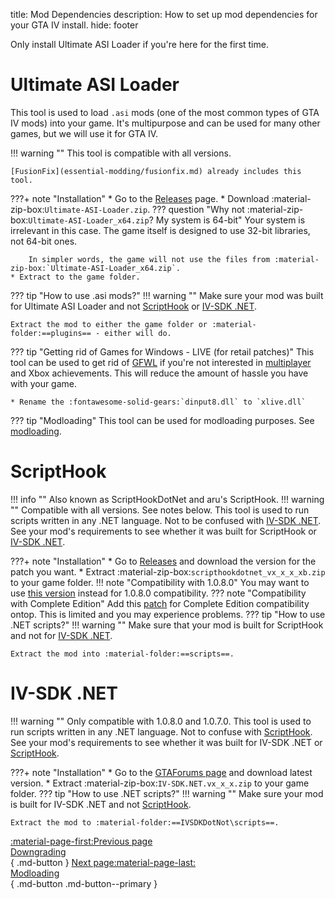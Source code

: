 title: Mod Dependencies
description: How to set up mod dependencies for your GTA IV install.
hide: footer

Only install Ultimate ASI Loader if you're here for the first time.

# Ultimate ASI Loader
This tool is used to load `.asi` mods (one of the most common types of GTA IV mods) into your game. It's multipurpose and can be used for many other games, but we will use it for GTA IV.

!!! warning ""
    This tool is compatible with all versions.

    [FusionFix](essential-modding/fusionfix.md) already includes this tool.

???+ note "Installation"
    * Go to the [Releases](https://github.com/ThirteenAG/Ultimate-ASI-Loader/releases) page.
    * Download :material-zip-box:`Ultimate-ASI-Loader.zip`.
    ??? question "Why not :material-zip-box:`Ultimate-ASI-Loader_x64.zip`? My system is 64-bit"
        Your system is irrelevant in this case. The game itself is designed to use 32-bit libraries, not 64-bit ones.
        
        In simpler words, the game will not use the files from :material-zip-box:`Ultimate-ASI-Loader_x64.zip`.
    * Extract to the game folder.

??? tip "How to use .asi mods?"
    !!! warning ""
        Make sure your mod was built for Ultimate ASI Loader and not [ScriptHook](#scripthook) or [IV-SDK .NET](#iv-sdk-.net).
    
    Extract the mod to either the game folder or :material-folder:==plugins== - either will do.

??? tip "Getting rid of Games for Windows - LIVE (for retail patches)"
    This tool can be used to get rid of [GFWL](../multiplayer/#games-for-windows-live) if you're not interested in [multiplayer](multiplayer.md) and Xbox achievements. This will reduce the amount of hassle you have with your game.

    * Rename the :fontawesome-solid-gears:`dinput8.dll` to `xlive.dll`

??? tip "Modloading"
    This tool can be used for modloading purposes. See [modloading](modloading.md).

# ScriptHook
!!! info ""
    Also known as ScriptHookDotNet and aru's ScriptHook.
!!! warning ""
    Compatible with all versions. See notes below.
This tool is used to run scripts written in any .NET language. Not to be confused with [IV-SDK .NET](#iv-sdk-.net). See your mod's requirements to see whether it was built for ScriptHook or [IV-SDK .NET](#iv-sdk-.net).

???+ note "Installation"
    * Go to [Releases](https://github.com/HazardX/gta4_scripthookdotnet/releases) and download the version for the patch you want.
    * Extract :material-zip-box:`scripthookdotnet_vx_x_x_xb.zip` to your game folder.
    !!! note "Compatibility with 1.0.8.0"
        You may want to use [this version](https://gtaforums.com/topic/946154-release-gtaiv-net-scripthook-v1718-support-for-gta-iv-1080-and-eflc-1130-by-arinc9-zolika1351/) instead for 1.0.8.0 compatibility.
    ??? note "Compatibility with Complete Edition"
        Add this [patch](https://www.lcpdfr.com/downloads/gta4mods/g17media/26726-compatibility-patch-for-gta-iv-complete-edition/) for Complete Edition compatibility ontop. This is limited and you may experience problems.
??? tip "How to use .NET scripts?"
    !!! warning ""
        Make sure that your mod is built for ScriptHook and not for [IV-SDK .NET](#iv-sdk-.net).

    Extract the mod into :material-folder:==scripts==.

# IV-SDK .NET
!!! warning ""
    Only compatible with 1.0.8.0 and 1.0.7.0.
This tool is used to run scripts written in any .NET language. Not to confuse with [ScriptHook](#scripthook). See your mod's requirements to see whether it was built for IV-SDK .NET or [ScriptHook](#scripthook).

???+ note "Installation"
    * Go to the [GTAForums page](https://gtaforums.com/topic/986510-iv-sdk-net/) and download latest version.
    * Extract :material-zip-box:`IV-SDK.NET.vx_x_x.zip` to your game folder. 
??? tip "How to use .NET scripts?"
    !!! warning ""
        Make sure your mod is built for IV-SDK .NET and not [ScriptHook](#scripthook).

    Extract the mod to :material-folder:==IVSDKDotNot\scripts==.

[:material-page-first:Previous page <br>Downgrading</br>](downgrading.md){ .md-button } [Next page:material-page-last: <br>Modloading</br>](modloading.md){ .md-button .md-button--primary }